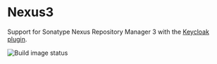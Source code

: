 # Nexus3

Support for Sonatype Nexus Repository Manager 3 with the [Keycloak plugin](https://github.com/flytreeleft/nexus3-keycloak-plugin).

![Build image status](https://github.com/Cray-HPE/nexus3/actions/workflows/build-image.yaml/badge.svg?event=schedule)
